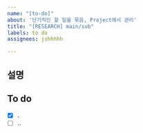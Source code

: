 ```yaml
---
name: "[to-do]"
about: '단기적인 할 일을 묶음, Project에서 관리'
title: "[RESEARCH] main/sub"
labels: to do
assignees: jshhhhh

---
```


## 설명

## To do
- [x] .
- [ ] ..
